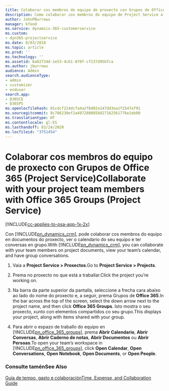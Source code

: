 ```yaml
---
title: Colaborar cos membros do equipo de proxecto con Grupos de Office 365
description: Como colaborar cos membros do equipo de Project Service a través dos Grupos de Office 365
author: JohnPBurrows
manager: kfend
ms.service: dynamics-365-customerservice
ms.custom:
- dyn365-projectservice
ms.date: 8/03/2018
ms.topic: article
ms.prod: ''
ms.technology: ''
ms.assetid: 6a82734d-1e53-4cb1-870f-cf237d95bfca
ms.author: jburrows
audience: Admin
search.audienceType:
- admin
- customizer
- enduser
search.app:
- D365CE
- D365PS
ms.openlocfilehash: 01cdcf214dcfa4a2f6d02a147dd3ea1f2547ef91
ms.sourcegitcommit: 8c786230ef2a497280885b827162561776e2eb00
ms.translationtype: HT
ms.contentlocale: gl-ES
ms.lasthandoff: 03/24/2020
ms.locfileid: "3751454"
---
```

# <a name="collaborate-with-your-project-team-members-with-office-365-groups-project-service"></a><span data-ttu-id="a2688-103">Colaborar cos membros do equipo de proxecto con Grupos de Office 365 (Project Service)</span><span class="sxs-lookup"><span data-stu-id="a2688-103">Collaborate with your project team members with Office 365 Groups (Project Service)</span></span>

[!INCLUDE[cc-applies-to-psa-app-1x-2x](../includes/cc-applies-to-psa-app-1x-2x.md)]

<span data-ttu-id="a2688-104">Con [!INCLUDE[pn_dynamics_crm](../includes/pn-dynamics-crm.md)], pode colaborar cos membros do equipo en documentos do proxecto, ver o calendario do seu equipo e ter conversas en grupo.</span><span class="sxs-lookup"><span data-stu-id="a2688-104">With [!INCLUDE[pn_dynamics_crm](../includes/pn-dynamics-crm.md)], you can collaborate with your team members on project documents, view your team’s calendar, and have group conversations.</span></span>  
  
1. <span data-ttu-id="a2688-105">Vaia a **Project Service > Proxectos**.</span><span class="sxs-lookup"><span data-stu-id="a2688-105">Go to **Project Service > Projects**.</span></span>  
  
2. <span data-ttu-id="a2688-106">Prema no proxecto no que está a traballar.</span><span class="sxs-lookup"><span data-stu-id="a2688-106">Click the project you’re working on.</span></span>  
  
3. <span data-ttu-id="a2688-107">Na barra da parte superior da pantalla, seleccione a frecha cara abaixo ao lado do nome do proxecto e, a seguir, prema Grupos de **Office 365**.</span><span class="sxs-lookup"><span data-stu-id="a2688-107">In the bar across the top of the screen, select the down arrow next to the project name, and then click **Office 365 Groups**.</span></span> <span data-ttu-id="a2688-108">Isto mostra o seu proxecto, xunto con elementos compartidos co seu grupo.</span><span class="sxs-lookup"><span data-stu-id="a2688-108">This displays your project, along with items shared with your group.</span></span>  
  
4. <span data-ttu-id="a2688-109">Para abrir o espazo de traballo do equipo en [!INCLUDE[pn_office_365_groups](../includes/pn-office-365-groups.md)], prema **Abrir Calendario**, **Abrir Conversas**, **Abrir Caderno de notas**, **Abrir Documentos** ou **Abrir Persoas**.</span><span class="sxs-lookup"><span data-stu-id="a2688-109">To open your team’s workspace in [!INCLUDE[pn_office_365_groups](../includes/pn-office-365-groups.md)], click **Open Calendar**, **Open Conversations**, **Open Notebook**, **Open Documents**, or **Open People**.</span></span>  
  
### <a name="see-also"></a><span data-ttu-id="a2688-110">Consulte tamén</span><span class="sxs-lookup"><span data-stu-id="a2688-110">See Also</span></span>  
 [<span data-ttu-id="a2688-111">Guía de tempo, gasto e colaboración</span><span class="sxs-lookup"><span data-stu-id="a2688-111">Time, Expense, and Collaboration Guide</span></span>](../project-service/time-expense-collaboration-guide.md)
